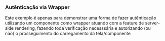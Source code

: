 ### Autênticação via Wrapper

Este exemplo é apenas para demonstrar uma forma de fazer autênticação utilizando um componente como wrapper atuando com a feature de server-side rendering, fazendo toda verificação necesssária e autorizando (ou não) o prosseguimento do carregamento da tela/componente
